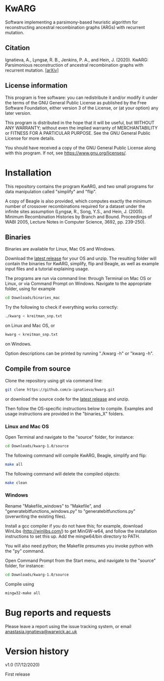 # KwARG

Software implementing a parsimony-based heuristic algorithm for reconstructing ancestral recombination graphs (ARGs) with recurrent mutation. 

## Citation
Ignatieva, A., Lyngs&oslash;, R. B., Jenkins, P. A., and Hein, J. (2020). KwARG: Parsimonious reconstruction of ancestral recombination graphs with recurrent       mutation. [[arXiv]](http://arxiv.org/abs/2012.09562)

## License information
This program is free software: you can redistribute it and/or modify
it under the terms of the GNU General Public License as published by
the Free Software Foundation, either version 3 of the License, or
(at your option) any later version.

This program is distributed in the hope that it will be useful,
but WITHOUT ANY WARRANTY; without even the implied warranty of
MERCHANTABILITY or FITNESS FOR A PARTICULAR PURPOSE.  See the
GNU General Public License for more details.

You should have received a copy of the GNU General Public License
along with this program.  If not, see <https://www.gnu.org/licenses/>.

# Installation

This repository contains the program KwARG, and two small programs for data manipulation called "simplify" and "flip". 

A copy of Beagle is also provided, which computes exactly the minimum number of crossover recombinations required for a dataset under the infinite sites assumption (Lyngsø, R., Song, Y.S., and Hein, J. (2005). Minimum Recombination Histories by Branch and Bound. Proceedings of WABI 2005, Lecture Notes in Computer Science, 3692, pp. 239-250).

## Binaries
Binaries are available for Linux, Mac OS and Windows. 

Download the [latest release](https://github.com/a-ignatieva/kwarg/releases) for your OS and unzip. The resulting folder will contain the binaries for KwARG, simplify, flip and Beagle, as well as example input files and a tutorial explaining usage.

The programs are run via command line: through Terminal on Mac OS or Linux, or via Command Prompt on Windows. Navigate to the appropriate folder, using for example
```sh
cd Downloads/binaries_mac
```

Try the following to check if everything works correctly:
```sh
./kwarg < kreitman_snp.txt
```
on Linux and Mac OS, or
```sh
kwarg < kreitman_snp.txt
```
on Windows.

Option descriptions can be printed by running "./kwarg -h" or "kwarg -h".


## Compile from source

Clone the repository using git via command line:
```sh
git clone https://github.com/a-ignatieva/kwarg.git
```
or download the source code for the [latest release](https://github.com/a-ignatieva/kwarg/releases) and unzip.

Then follow the OS-specific instructions below to compile. Examples and usage instructions are provided in the "binaries_X" folders.

### Linux and Mac OS

Open Terminal and navigate to the "source" folder, for instance:
```sh
cd Downloads/kwarg-1.0/source
```

The following command will compile KwARG, Beagle, simplify and flip:
```sh
make all
```

The following command will delete the compiled objects:
```sh
make clean
```

### Windows

Rename "Makefile_windows" to "Makefile", and "generatebitfunctions_windows.py" to "generatebitfunctions.py" (overwriting the existing files).

Install a gcc compiler if you do not have this; for example, download WinLibs (http://winlibs.com/) to get MinGW-w64, and follow the installation instructions to set this up.
Add the mingw64/bin directory to PATH. 

You will also need python; the Makefile presumes you invoke python with the "py" command. 

Open Command Prompt from the Start menu, and navigate to the "source" folder, for instance:
```sh
cd Downloads/kwarg-1.0/source
```

Compile using 
```sh
mingw32-make all
```

# Bug reports and requests
Please leave a report using the issue tracking system, or email anastasia.ignatieva@warwick.ac.uk

# Version history

v1.0 (17/12/2020)

First release
